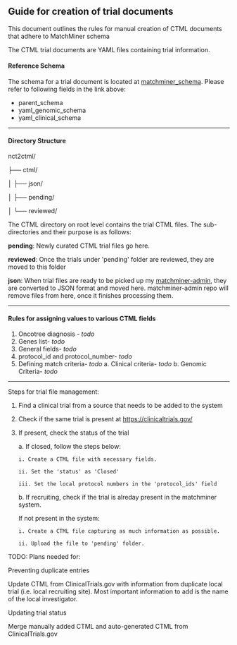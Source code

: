 ## Guide for creation of trial documents

This document outlines the rules for manual creation of CTML documents that adhere to MatchMiner schema

The CTML trial documents are YAML files containing trial information.

#### Reference Schema
The schema for a trial document is located at [matchminer_schema](http://https://github.com/sumedhasaxena/matchminer-api/blob/5b97c71e3f9f7b29c77a84ddbc5ad6b02e8e124b/matchminer/data_model.py "matchminer_schema").
Please refer to following fields in the link above:
- parent_schema
- yaml_genomic_schema
- yaml_clinical_schema

------------


#### Directory Structure

nct2ctml/

├── ctml/

│   ├── json/

│   ├── pending/

│   └── reviewed/

The CTML directory on root level contains the trial CTML files. The sub-directories and their purpose is as follows:

**pending**: Newly curated CTML trial files go here.

**reviewed**: Once the trials under 'pending' folder are reviewed, they are moved to this folder

**json**: When trial files are ready to be picked up my [matchminer-admin](http://https://github.com/sumedhasaxena/matchminer-admin "matchminer-admin"), they are converted to JSON format and moved here. matchminer-admin repo will remove files from here, once it finishes processing them.

------------
#### Rules for assigning values to various CTML fields

1. Oncotree diagnosis - *todo*
2. Genes list- *todo*
3. General fields- *todo*
4. protocol_id and protocol_number- *todo*
5. Defining match criteria- *todo*
   a. Clinical criteria- *todo*
   b. Genomic Criteria- *todo*

------------

Steps for trial file management:

1. Find a clinical trial from a source that needs to be added to the system
   
2. Check if the same trial is present at https://clinicaltrials.gov/
   
3.  If present, check the status of the trial
   
	a. If closed, follow the steps below:

		i. Create a CTML file with necessary fields.

		ii. Set the 'status' as 'Closed'

		iii. Set the local protocol numbers in the 'protocol_ids' field

	b. If recruiting, check if the trial is alreday present in the matchminer system.

	If not present in the system:

		i. Create a CTML file capturing as much information as possible.

		ii. Upload the file to 'pending' folder.



TODO:
Plans needed for:

Preventing duplicate entries

Update CTML from ClinicalTrials.gov with information from duplicate local trial (i.e. local recruiting site). Most important information to add is the name of the local investigator.

Updating trial status

Merge manually added CTML and auto-generated CTML from ClinicalTrials.gov

